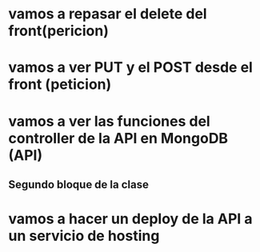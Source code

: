# vamos a repasar el delete del front(pericion)
# vamos a ver PUT y el POST desde el front (peticion)
# vamos a ver las funciones del controller de la API en MongoDB (API)

## Segundo bloque de la clase
# vamos a hacer un deploy de la API a un servicio de hosting